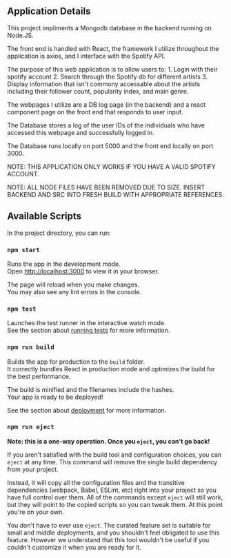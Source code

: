 ## Application Details

This project impliments a Mongodb database in the backend running on Node.JS. 

The front end is handled with React, the framework I utilize throughout the application is axios, and I interface with the Spotify API. 

The purpose of this web application is to allow users to:
    1. Login with their spotify account
    2. Search through the Spotify db for different artists
    3. Display information that isn't commony accessable about the artists
        including their follower count, popularity index, and main genre.
    
The webpages I utilize are a DB log page (in the backend) and a react component page on the front end that responds to user input.

The Database stores a log of the user IDs of the individuals who have accessed this webpage and successfully logged in. 

The Database runs locally on port 5000 and the front end locally on port 3000.

NOTE: THIS APPLICATION ONLY WORKS IF YOU HAVE A VALID SPOTIFY ACCOUNT. 

NOTE: ALL NODE FILES HAVE BEEN REMOVED DUE TO SIZE. INSERT BACKEND AND SRC INTO FRESH BUILD WITH APPROPRIATE REFERENCES.

## Available Scripts

In the project directory, you can run:

### `npm start`

Runs the app in the development mode.\
Open [http://localhost:3000](http://localhost:3000) to view it in your browser.

The page will reload when you make changes.\
You may also see any lint errors in the console.

### `npm test`

Launches the test runner in the interactive watch mode.\
See the section about [running tests](https://facebook.github.io/create-react-app/docs/running-tests) for more information.

### `npm run build`

Builds the app for production to the `build` folder.\
It correctly bundles React in production mode and optimizes the build for the best performance.

The build is minified and the filenames include the hashes.\
Your app is ready to be deployed!

See the section about [deployment](https://facebook.github.io/create-react-app/docs/deployment) for more information.

### `npm run eject`

**Note: this is a one-way operation. Once you `eject`, you can't go back!**

If you aren't satisfied with the build tool and configuration choices, you can `eject` at any time. This command will remove the single build dependency from your project.

Instead, it will copy all the configuration files and the transitive dependencies (webpack, Babel, ESLint, etc) right into your project so you have full control over them. All of the commands except `eject` will still work, but they will point to the copied scripts so you can tweak them. At this point you're on your own.

You don't have to ever use `eject`. The curated feature set is suitable for small and middle deployments, and you shouldn't feel obligated to use this feature. However we understand that this tool wouldn't be useful if you couldn't customize it when you are ready for it.
